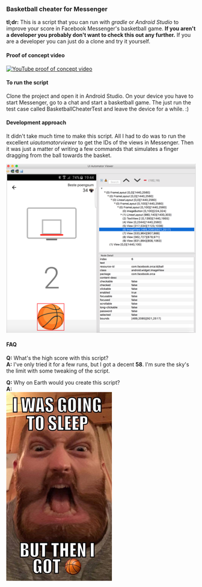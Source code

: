 ### Basketball cheater for Messenger
**tl;dr:** This is a script that you can run with *gradle* or *Android Studio* to improve your score in Facebook
Messenger's basketball game. **If you aren't a developer you probably don't want to check this out any further.** If you are a
developer you can just do a clone and try it yourself.

#### Proof of concept video
[![YouTube proof of concept video](http://img.youtube.com/vi/UyDFA-th3r0/0.jpg)](http://www.youtube.com/watch?v=UyDFA-th3r0)

#### To run the script
Clone the project and open it in Android Studio. On your device you have to start Messenger, go to a chat and start
a basketball game. The just run the test case called BasketballCheaterTest and leave the device for a while. :)

#### Development approach
It didn't take much time to make this script. All I had to do was to run the excellent *uiautomatorviewer* to get the IDs
of the views in Messenger. Then it was just a matter of writing a few commands that simulates a finger dragging from
the ball towards the basket.

![UI Automater Viewer](https://github.com/roys/java-android-basketballcheater/raw/master/misc/uianimatorview.png "UI Automater Viewer")

#### FAQ
**Q:** What's the high score with this script?  
**A:** I've only tried it for a few runs, but I got a decent **58**. I'm sure the sky's the limit with some tweaking of the script.

**Q:** Why on Earth would you create this script?  
**A:**  
<img src="https://github.com/roys/java-android-basketballcheater/raw/master/misc/i_was_going_to_sleep_then_i_got_basketball.jpg" width="281" height="500" />
